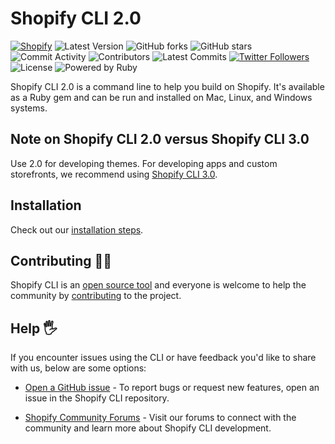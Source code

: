 # Shopify CLI 2.0
  
  <a href="https://github.com/Shopify/shopify-cli/actions/workflows/shopify.yml"><img src="https://github.com/shopify/shopify-cli/actions/workflows/shopify.yml/badge.svg" alt="Shopify"></a>
  <img src="https://img.shields.io/github/v/release/shopify/shopify-cli?include_prereleases&style=flat-square" alt="Latest Version">
  <img src="https://img.shields.io/github/forks/shopify/shopify-cli?style=flat-square" alt="GitHub forks">
  <img src="https://img.shields.io/github/stars/shopify/shopify-cli?style=flat-square" alt="GitHub stars">
  <img src="https://img.shields.io/github/commit-activity/w/shopify/shopify-cli?style=flat-square" alt="Commit Activity">
    <img src="https://img.shields.io/github/contributors/shopify/shopify-cli?style=flat-square" alt="Contributors">
  <img src="https://img.shields.io/github/commits-since/shopify/shopify-cli/latest?style=flat-square" alt="Latest Commits">
  <a href="http://twitter.com/ShopifyDevs"><img src="https://img.shields.io/twitter/follow/ShopifyDevs?style=flat-square" alt="Twitter Followers"></a>
  <img src="https://img.shields.io/badge/License-MIT-green.svg" alt="License">
  <img src="https://img.shields.io/badge/Powered%20by-Ruby-red" alt="Powered by Ruby">


Shopify CLI 2.0 is a command line to help you build on Shopify. It's available as a Ruby gem and can be run and installed on Mac, Linux, and Windows systems.

## Note on Shopify CLI 2.0 versus Shopify CLI 3.0 ##

Use 2.0 for developing themes. For developing apps and custom storefronts, we recommend using [Shopify CLI 3.0](https://github.com/Shopify/cli).


## Installation 

Check out our [installation steps](docs/users/installation.md).

## Contributing 👩‍💻

Shopify CLI is an [open source tool](/LICENSE) and everyone is welcome to help the community by [contributing](/docs/README.md) to the project.

## Help 🖐

If you encounter issues using the CLI or have feedback you'd like to share with us, below are some options:

- [Open a GitHub issue](https://github.com/Shopify/shopify-cli/issues) - To report bugs or request new features, open an issue in the Shopify CLI repository.

- [Shopify Community Forums](https://community.shopify.com/) - Visit our forums to connect with the community and learn more about Shopify CLI development.
